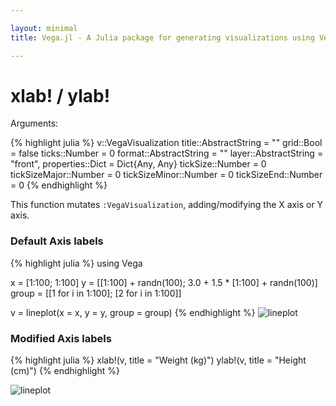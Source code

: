 ```yaml
---

layout: minimal
title: Vega.jl - A Julia package for generating visualizations using Vega

---
```


# xlab! / ylab!

Arguments:

{% highlight julia %}
v::VegaVisualization
title::AbstractString = ""
grid::Bool = false
ticks::Number = 0
format::AbstractString = ""
layer::AbstractString = "front",
properties::Dict = Dict{Any, Any}
tickSize::Number = 0
tickSizeMajor::Number = 0
tickSizeMinor::Number = 0
tickSizeEnd::Number = 0
{% endhighlight %}

This function mutates `:VegaVisualization`, adding/modifying the X axis or Y axis.

### Default Axis labels
{% highlight julia %}
using Vega

x = [1:100; 1:100]
y = [[1:100] + randn(100); 3.0 + 1.5 * [1:100] + randn(100)]
group = [[1 for i in 1:100]; [2 for i in 1:100]]

v = lineplot(x = x, y = y, group = group)
{% endhighlight %}
<img src ="http://johnmyleswhite.github.io/Vega.jl/images/lineplot.png" alt = "lineplot">

### Modified Axis labels

{% highlight julia %}
xlab!(v, title = "Weight (kg)")
ylab!(v, title = "Height (cm)")
{% endhighlight %}

<img src ="http://johnmyleswhite.github.io/Vega.jl/images/lineplotaxis.png" alt = "lineplot">